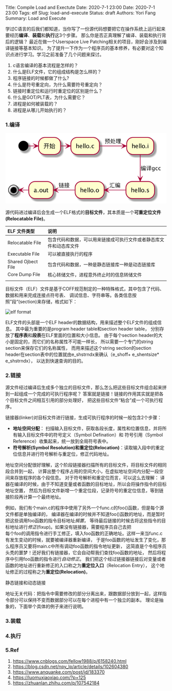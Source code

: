 Title:  Compile Load and Exectute
Date: 2020-7-1 23:00
Date: 2020-7-1 23:00
Tags: elf
Slug: load-and-execute
Status: draft
Authors: Yori Fang
Summary: Load and Execute

学过C语言的后我们都知道，当你写了一份源代码想要把它在操作系统上运行起来要经历**编译**、**装载**和**执行**这3个步骤。
那么你是否正真理解了编译、装载和执行背后的逻辑？
最近在做一个Userspace Live Patching相关的项目，刚好会涉及到编译链接等基本知识。
为了提升一下作为一个程序员的基本修养，有必要对这个知识点进行学习。学习之前准备了几个问题来探讨。

1. c语言编译的基本流程是怎样的？
2. 什么是ELF文件，它的组成结构是怎么样的？
3. 程序链接的时候都做了什么?
4. 什么是符号重定向，为什么需要符号重定向？
5. 链接时重定位和运行时重定位的区别是什么？
6. 什么是GOT/PLT表，为什么需要它？
7. 进程是如何被装载的？
8. 进程是从哪儿开始执行的？

### 1.编译

![comiple load and execute](../images/compile-load-and-store.png)

源代码进过编译后会生成一个ELF格式的**目标文件**，其本质是一个**可重定位文件(Relocatable File)**。


| ELF 文件类型       | 说明                                                               |
| :----------------- | :----------------------------------------------------------------- |
| Relocatable File   | 包含代码和数据，可以用来链接成可执行文件或者静态库文件和动态库文件 |
| Executable File    | 可以被直接执行的程序                                               |
| Shared Ojbect File | 包含代码和数据，一种是静态链接库一种是动态链接库                   |
| Core Dump File     | 核心转储文件，进程意外终止时的信息转储文件                         |
|                    |

目标文件（ELF）文件是基于COFF规范制定的一种特殊格式，其中包含了代码、数据和用来完成连接点符号表、
调试信息、字符串等。各类信息按照”段“(section)来存储，格式如下：

![elf format](http://luomuxiaoxiao.com/wp-content/uploads/2018/10/cs01-elf.png)

ELF文件的头部是一个ELF header的数据结构，用来描述整个ELF文件的组成信息。
其中最为重要的是program header table和section header table，
分别存放了**程序表**和**段表**在ELF里面的位置和大小信息。
由于每个section header的大小是固定的，而它们的名称属性不可能一样长，
所以需要一个专门的string section来保存它们的名称属性，
而用来描述这个string section的section header在section表中的位置就由e_shstrndx来确认（e_shoff+ e_shentsize* e_shstrndx），
以达到快速查询的目的。


### 2.链接

源文件经过编译后生成多个独立的目标文件，那么怎么把这些目标文件组合起来拼到一起组成一个完成的可执行程序呢？
答案就是链接！链接的作用其实就是把各个目标文件之间相互引用的部分处理好，
把这些目标文件“粘合”成一个可执行程序。

链接器(linker)对目标文件进行链接，生成可执行程序的时候一般包含2个步骤：

* **地址空间分配**： 扫描输入目标文件，获取各段长度，属性和位置信息，并将所有输入目标文件中的符号定义（Symbol Defination）和
  符号引用（Symbol Reference）收集起来，统一放到全局符号表中。
* **符号解析(Symbol Resolution)和重定位(Relocation)**：读取输入段中的重定位信息并进行符号解析与重定位，修正代码地址。

地址空间分配很好理解，这个阶段链接器扫描所有的目标文件，将目标文件的相同段合并到一起，
计算出整个程序占用的空间大小，在虚拟地址空间内分配一段空间来存放程序的各个段信息。
对于符号解析和重定位而言，可以这么去理解：
译器在编译的时候，由于不知道变量或者函数的目标地址，所以会将操作指令的目标地址空置，
然后为目标文件新增一个重定位段，记录符号的重定位信息，等到链接阶段再计算一个最终地址。

例如，我们有个main.c的程序中使用了另外一个func.c的foo()函数，但是每个源文件都是单独编译的，
编译器在编译的时候并不知道foo()函数的地址，而是暂时把这些调用foo函数的指令目标地址*搁置*，
等待最后链接的时候去将这些指令的目标地址进行*修正*(fixup)。如果没有链接器，需要程序员自己去把   
每个foo的调用指令进行手工修正，填入foo函数的正确地址。这样一来当func.c有发生变动的时候，就要被编译器重新编译，
于是foo函数的地址发生了变化，那么程序员又要将main.c中所有调动foo函数的指令地址更新，
这简直是个令程序员头秃的噩梦！还好我们有链接器，它会自动帮我们查找foo函数的地址，
然后将程序中引用foo函数的指令进行*自动修正*。
我们把这个经过链接器链接后对变量或者函数的地址进行重新修正的入口称之为**重定位入口**（Relocation Entry），
这个地址修正的过程称之为**重定位(Relocation)**。

静态链接和动态链接

地址无关代码：把指令中需要修改的部分分离出来，跟数据部分放到一起，这样指令部分可以保持不变而数据部分可以在每个进程中有一个独立的副本。
理论是抽象的，下面举个具体的例子来进行说明。


### 3.装载


### 4.执行




### 5.Ref

1. https://www.cnblogs.com/fellow1988/p/6158240.html
2. https://blog.csdn.net/npy_lp/article/details/102604380
3. https://www.anquanke.com/post/id/183370
4. https://luomuxiaoxiao.com/?p=125
5. https://zhuanlan.zhihu.com/p/107542184